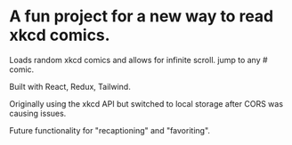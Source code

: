 # A fun project for a new way to read xkcd comics.

Loads random xkcd comics and allows for infinite scroll. jump to any # comic.

Built with React, Redux, Tailwind. 

Originally using the xkcd API but switched to local storage after CORS was causing issues.

Future functionality for "recaptioning" and "favoriting".

